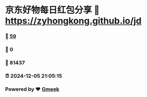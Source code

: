 # 京东好物每日红包分享 :link: https://zyhongkong.github.io/jd 
### :page_facing_up: [59](https://zyhongkong.github.io/jd/tag.html) 
### :speech_balloon: 0 
### :hibiscus: 81437 
### :alarm_clock: 2024-12-05 21:05:15 
### Powered by :heart: [Gmeek](https://github.com/Meekdai/Gmeek)
